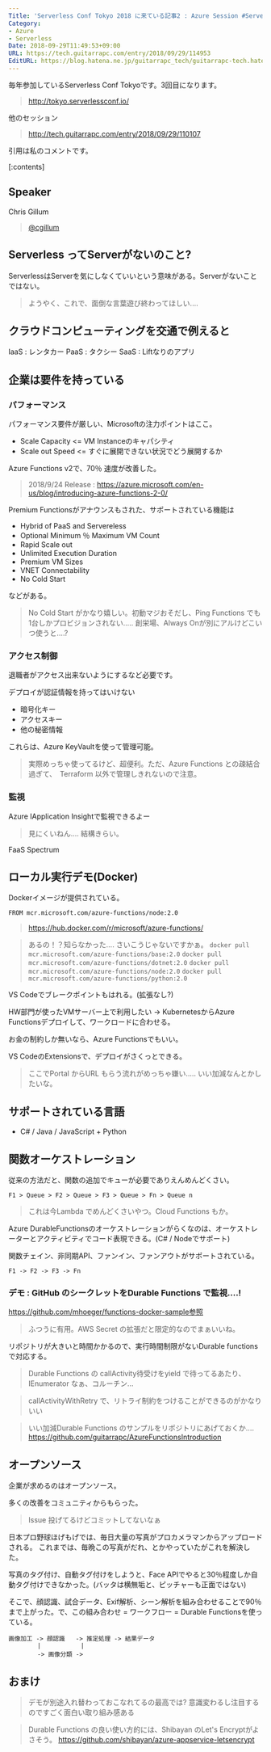 ```yaml
---
Title: 'Serverless Conf Tokyo 2018 に来ている記事2 : Azure Session #ServerlessConf #serverlesstokyo'
Category:
- Azure
- Serverless
Date: 2018-09-29T11:49:53+09:00
URL: https://tech.guitarrapc.com/entry/2018/09/29/114953
EditURL: https://blog.hatena.ne.jp/guitarrapc_tech/guitarrapc-tech.hatenablog.com/atom/entry/10257846132641452677
---
```


毎年参加しているServerless Conf Tokyoです。3回目になります。

> http://tokyo.serverlessconf.io/

他のセッション

> http://tech.guitarrapc.com/entry/2018/09/29/110107

引用は私のコメントです。

[:contents]

## Speaker

Chris Gillum

> [@cgillum](https://twitter.com/cgillum)

## Serverless ってServerがないのこと?

ServerlessはServerを気にしなくていいという意味がある。Serverがないことではない。

> ようやく、これで、面倒な言葉遊び終わってほしい....

## クラウドコンピューティングを交通で例えると


IaaS : レンタカー
PaaS : タクシー
SaaS : Liftなりのアプリ

## 企業は要件を持っている

### パフォーマンス

パフォーマンス要件が厳しい、Microsoftの注力ポイントはここ。

* Scale Capacity <= VM Instanceのキャパシティ
* Scale out Speed <= すぐに展開できない状況でどう展開するか

Azure Functions v2で、70％ 速度が改善した。

> 2018/9/24 Release : https://azure.microsoft.com/en-us/blog/introducing-azure-functions-2-0/

Premium Functionsがアナウンスもされた、サポートされている機能は

* Hybrid of PaaS and Servereless
* Optional Minimum ％ Maximum VM Count
* Rapid Scale out
* Unlimited Execution Duration
* Premium VM Sizes
* VNET Connectability
* No Cold Start

などがある。

> No Cold Start がかなり嬉しい。初動マジおそだし、Ping Functions でも1台しかプロビジョンされない..... 創栄場、Always Onが別にアルけどこいつ使うと....?



### アクセス制御

退職者がアクセス出来ないようにするなど必要です。

デプロイが認証情報を持ってはいけない

* 暗号化キー
* アクセスキー
* 他の秘密情報

これらは、Azure KeyVaultを使って管理可能。

> 実際めっちゃ使ってるけど、超便利。ただ、Azure Functions との疎結合過ぎて、　Terraform 以外で管理しきれないので注意。

### 監視

Azure IApplication Insightで監視できるよー

> 見にくいねん.... 結構きらい。

FaaS Spectrum

## ローカル実行デモ(Docker)

Dockerイメージが提供されている。

```
FROM mcr.microsoft.com/azure-functions/node:2.0
```

> https://hub.docker.com/r/microsoft/azure-functions/

> あるの！？知らなかった.... さいこうじゃないですかぁ。
> `docker pull mcr.microsoft.com/azure-functions/base:2.0`
> `docker pull mcr.microsoft.com/azure-functions/dotnet:2.0`
> `docker pull mcr.microsoft.com/azure-functions/node:2.0`
> `docker pull mcr.microsoft.com/azure-functions/python:2.0`

VS Codeでブレークポイントもはれる。(拡張なし?)

HW部門が使ったVMサーバー上で利用したい -> KubernetesからAzure Functionsデプロイして、ワークロードに合わせる。

お金の制約しか無いなら、Azure Functionsでもいい。

VS CodeのExtensionsで、デプロイがさくっとできる。

> ここでPortal からURL もらう流れがめっちゃ嫌い..... いい加減なんとかしたいな。

## サポートされている言語

* C# / Java / JavaScript + Python

## 関数オーケストレーション

従来の方法だと、関数の追加でキューが必要でありえんめんどくさい。

```
F1 > Queue > F2 > Queue > F3 > Queue > Fn > Queue n
```

> これは今Lambda でめんどくさいやつ。Cloud Functions もか。

Azure DurableFunctionsのオーケストレーションがらくなのは、オーケストレーターとアクティビティでコード表現できる。(C# / Nodeでサポート)

関数チェイン、非同期API、ファンイン、ファンアウトがサポートされている。

```
F1 -> F2 -> F3 -> Fn
```

### デモ : GitHub のシークレットをDurable Functions で監視....!

https://github.com/mhoeger/functions-docker-sample参照

> ふつうに有用。AWS Secret の拡張だと限定的なのでまぁいいね。

リポジトリが大きいと時間かかるので、実行時間制限がないDurable functionsで対応する。

> Durable Functions の callActivity待受けをyield で待ってるあたり、IEnumerator なぁ、コルーチン...

> callActivityWithRetry で、リトライ制約をつけることができるのがかなりいい

> いい加減Durable Functions のサンプルをリポジトリにあげておくか.... https://github.com/guitarrapc/AzureFunctionsIntroduction

## オープンソース

企業が求めるのはオープンソース。

多くの改善をコミュニティからもらった。

> Issue 投げてるけどコミットしてないなぁ

日本プロ野球ほげもげでは、毎日大量の写真がプロカメラマンからアップロードされる。
これまでは、毎晩この写真がだれ、とかやっていたがこれを解決した。

写真のタグ付け、自動タグ付けをしようと、Face APIでやると30％程度しか自動タグ付けできなかった。(バッタは横無垢と、ピッチャーも正面ではない)

そこで、顔認識、試合データ、Exif解析、シーン解析を組み合わせることで90％ まで上がった。で、この組み合わせ = ワークフロー = Durable Functionsを使っている。

```
画像加工 -> 顔認識   -> 推定処理 -> 結果データ
        |           |
        -> 画像分類 ->
```


## おまけ

> デモが別途入れ替わっておこなれてるの最高では? 意識変わるし注目するのですごく面白い取り組み感ある

> Durable Functions の良い使い方的には、Shibayan のLet's Encryptがよさそう。
> https://github.com/shibayan/azure-appservice-letsencrypt
